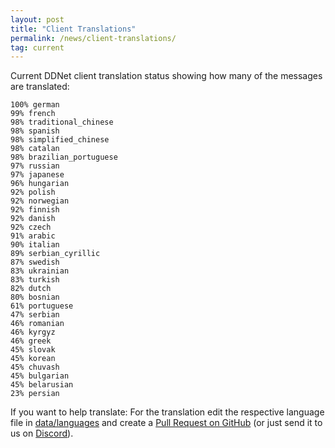 ```yaml
---
layout: post
title: "Client Translations"
permalink: /news/client-translations/
tag: current
---
```


Current DDNet client translation status showing how many of the messages are translated:

```
100% german
99% french
98% traditional_chinese
98% spanish
98% simplified_chinese
98% catalan
98% brazilian_portuguese
97% russian
97% japanese
96% hungarian
92% polish
92% norwegian
92% finnish
92% danish
92% czech
91% arabic
90% italian
89% serbian_cyrillic
87% swedish
83% ukrainian
83% turkish
82% dutch
80% bosnian
61% portuguese
47% serbian
46% romanian
46% kyrgyz
46% greek
45% slovak
45% korean
45% chuvash
45% bulgarian
45% belarusian
23% persian
```

If you want to help translate: For the translation edit the respective language file in [data/languages](https://github.com/ddnet/ddnet/tree/master/data/languages) and create a [Pull Request on GitHub](https://github.com/ddnet/ddnet/) (or just send it to us on [Discord](/discord/)).
